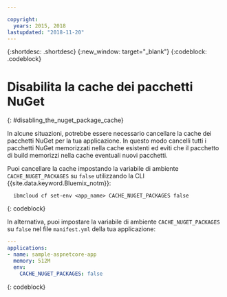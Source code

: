 ```yaml
---

copyright:
  years: 2015, 2018
lastupdated: "2018-11-20"
---
```


{:shortdesc: .shortdesc}
{:new_window: target="_blank"}
{:codeblock: .codeblock}

# Disabilita la cache dei pacchetti NuGet
{: #disabling_the_nuget_package_cache}

In alcune situazioni, potrebbe essere necessario cancellare la cache dei pacchetti NuGet per la tua applicazione.  In questo modo cancelli tutti i pacchetti NuGet memorizzati nella cache esistenti ed eviti che il pacchetto di build memorizzi nella cache eventuali nuovi pacchetti.

Puoi cancellare la cache impostando la variabile di ambiente `CACHE_NUGET_PACKAGES` su `false` utilizzando la CLI {{site.data.keyword.Bluemix_notm}}:

```shell
  ibmcloud cf set-env <app_name> CACHE_NUGET_PACKAGES false
```
{: codeblock}

In alternativa, puoi impostare la variabile di ambiente `CACHE_NUGET_PACKAGES` su `false` nel file `manifest.yml` della tua applicazione:

```yml
---
applications:
- name: sample-aspnetcore-app
  memory: 512M
  env:
    CACHE_NUGET_PACKAGES: false
```
{: codeblock}
